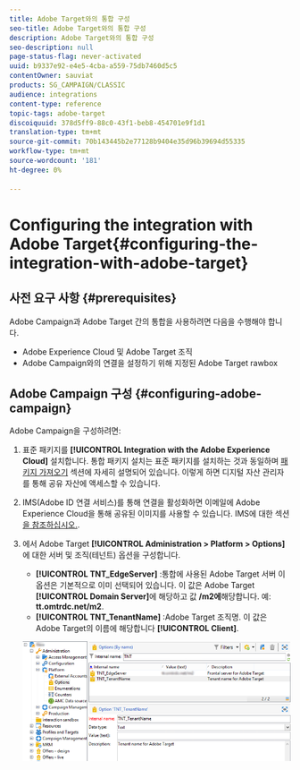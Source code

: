 ```yaml
---
title: Adobe Target와의 통합 구성
seo-title: Adobe Target와의 통합 구성
description: Adobe Target와의 통합 구성
seo-description: null
page-status-flag: never-activated
uuid: b9337e92-e4e5-4cba-a559-75db7460d5c5
contentOwner: sauviat
products: SG_CAMPAIGN/CLASSIC
audience: integrations
content-type: reference
topic-tags: adobe-target
discoiquuid: 378d5ff9-88c0-43f1-beb8-454701e9f1d1
translation-type: tm+mt
source-git-commit: 70b143445b2e77128b9404e35d96b39694d55335
workflow-type: tm+mt
source-wordcount: '181'
ht-degree: 0%

---
```



# Configuring the integration with Adobe Target{#configuring-the-integration-with-adobe-target}

## 사전 요구 사항 {#prerequisites}

Adobe Campaign과 Adobe Target 간의 통합을 사용하려면 다음을 수행해야 합니다.

* Adobe Experience Cloud 및 Adobe Target 조직
* Adobe Campaign와의 연결을 설정하기 위해 지정된 Adobe Target rawbox

## Adobe Campaign 구성 {#configuring-adobe-campaign}

Adobe Campaign을 구성하려면:

1. 표준 패키지를 **[!UICONTROL Integration with the Adobe Experience Cloud]** 설치합니다. 통합 패키지 설치는 표준 패키지를 설치하는 것과 동일하며 [패키지 가져오기](../../platform/using/working-with-data-packages.md#importing-packages) 섹션에 자세히 설명되어 있습니다. 이렇게 하면 디지털 자산 관리자를 통해 공유 자산에 액세스할 수 있습니다.
1. IMS(Adobe ID 연결 서비스)를 통해 연결을 활성화하면 이메일에 Adobe Experience Cloud을 통해 공유된 이미지를 사용할 수 있습니다. IMS에 대한 섹션 [을 참조하십시오.](../../integrations/using/about-adobe-id.md).
1. 에서 Adobe Target **[!UICONTROL Administration > Platform > Options]**&#x200B;에 대한 서버 및 조직(테넌트) 옵션을 구성합니다.

   * **[!UICONTROL TNT_EdgeServer]** :통합에 사용된 Adobe Target 서버 이 옵션은 기본적으로 이미 선택되어 있습니다. 이 값은 Adobe Target **[!UICONTROL Domain Server]**&#x200B;에 해당하고 값 **/m2에**&#x200B;해당합니다. 예: **tt.omtrdc.net/m2**.
   * **[!UICONTROL TNT_TenantName]** :Adobe Target 조직명. 이 값은 Adobe Target의 이름에 해당합니다 **[!UICONTROL Client]**.

   ![](assets/tar_options.png)

